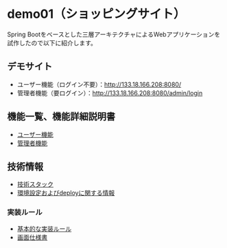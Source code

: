 # demo01（ショッピングサイト）
Spring Bootをベースとした三層アーキテクチャによるWebアプリケーションを試作したので以下に紹介します。

## デモサイト
- ユーザー機能（ログイン不要）：http://133.18.166.208:8080/
- 管理者機能（要ログイン）：http://133.18.166.208:8080/admin/login

## 機能一覧、機能詳細説明書
- [ユーザー機能](documents/user/function-list.md)
- [管理者機能](documents/admin/function-list.md)

## 技術情報
- [技術スタック](documents/technology-stacks.md)
- [環境設定およびdeployに関する情報](documents/application-properties.md)

### 実装ルール
- [基本的な実装ルール](documents/coding-rules-basic.md)
- [画面仕様書](documents/ui-specifications.md)
